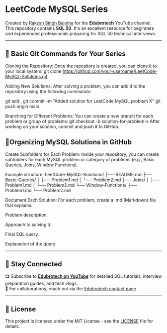 # LeetCode MySQL Series

Created by [Rakesh Singh Bajetha](https://www.youtube.com/@edubrotech?sub_confirmation=1) for the **Edubrotech** YouTube channel.  
This repository contains **SQL 50**. It's an excellent resource for beginners and experienced professionals preparing for SQL 50 technical interviews.

---
<!-- Add more questions here in similar format -->
## 📘 Basic Git Commands for Your Series
Cloning the Repository: Once the repository is created, you can clone it to your local system:
git clone https://github.com/your-username/LeetCode-MySQL-Solutions.git

Adding New Solutions: After solving a problem, you can add it to the repository using the following commands:

git add .
git commit -m "Added solution for LeetCode MySQL problem X"
git push origin main

Branching for Different Problems: You can create a new branch for each problem or group of problems:
git checkout -b solution-for-problem-x
After working on your solution, commit and push it to GitHub.

## 📘Organizing MySQL Solutions in GitHub
Create Subfolders for Each Problem: Inside your repository, you can create subfolders for each MySQL problem or category of problems (e.g., Basic Queries, Joins, Window Functions).

Example structure:
LeetCode-MySQL-Solutions/
├── README.md
├── Basic-Queries/
│   ├── Problem1.md
│   └── Problem2.md
├── Joins/
│   ├── Problem1.md
│   └── Problem2.md
└── Window-Functions/
    ├── Problem1.md
    └── Problem2.md

Document Each Solution: For each problem, create a .md (Markdown) file that explains:

Problem description.

Approach to solving it.

Final SQL query.

Explanation of the query.

---

## 📢 Stay Connected

📺 Subscribe to **[Edubrotech on YouTube](https://www.youtube.com/@edubrotech?sub_confirmation=1)** for detailed SQL tutorials, interview preparation guides, and tech vlogs.  
📧 For collaborations, reach out via the [Edubrotech contact page](https://www.youtube.com/@edubrotech/about).

---

## 📜 License

This project is licensed under the MIT License - see the [LICENSE](LICENSE) file for details.
